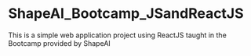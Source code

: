 # ShapeAI_Bootcamp_JSandReactJS
This is a simple web application project using ReactJS taught in the Bootcamp provided by ShapeAI
